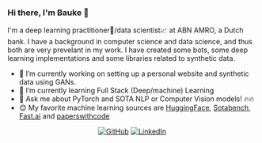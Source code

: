 ### Hi there, I'm Bauke 👋

I'm a deep learning practitioner🧠/data scientist📈 at ABN AMRO, a Dutch bank. I have a background in computer science and data science, and thus both are very prevelant in my work. I have created some bots, some deep learning implementations and some libraries related to synthetic data. 


- 🔭 I’m currently working on setting up a personal website and synthetic data using GANs.
- 🌱 I’m currently learning Full Stack (Deep/machine) Learning 
- 💬 Ask me about PyTorch and SOTA NLP or Computer Vision models! 🔥🔥
- 😊 My favorite machine learning sources are [HuggingFace](https://huggingface.co), [Sotabench](https://sotabench.com), [Fast.ai](https://www.fast.ai/) and [paperswithcode](https://paperswithcode.com)

<p align="center">
	<a href="https://github.com/Baukebrenninkmeijer"><img src="https://img.shields.io/github/followers/Baukebrenninkmeijer.svg?label=GitHub&style=social" alt="GitHub"></a>
	<a href="https://www.linkedin.com/in/bauke-brenninkmeijer-40143310b"><img src="https://img.shields.io/badge/LinkedIn--_.svg?style=social&logo=linkedin" alt="LinkedIn"></a>
</p>
